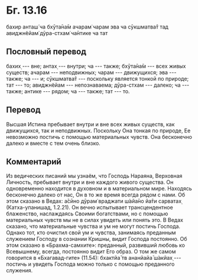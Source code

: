 # Бг. 13.16

бахир анташ́ ча бхӯта̄на̄м ачарам̇ чарам эва ча сӯкшматва̄т тад авиджн̃ейам̇
дӯра-стхам̇ ча̄нтике ча тат

## Пословный перевод

бахих̣ --- вне; антах̣ --- внутри; ча --- также; бхӯта̄на̄м --- всех живых
существ; ачарам --- неподвижных; чарам --- движущихся; эва --- также; ча
--- и; сӯкшматва̄т --- поскольку является тонкой по природе; тат --- то;
авиджн̃ейам --- непознаваема; дӯра-стхам --- далеко; ча --- также; антике
--- рядом; ча --- также; тат --- то.

## Перевод

Высшая Истина пребывает внутри и вне всех живых существ, как движущихся,
так и неподвижных. Поскольку Она тонкая по природе, Ее невозможно
постичь с помощью материальных чувств. Она бесконечно далеко и вместе с
тем очень близко.

## Комментарий

Из ведических писаний мы узнаём, что Господь Нараяна, Верховная
Личность, пребывает внутри и вне каждого живого существа. Он
одновременно находится в духовном и в материальном мире. Находясь
бесконечно далеко от нас, Он в то же время всегда рядом с нами. Об этом
сказано в Ведах: а̄сӣно дӯрам̇ враджати ш́айа̄но йа̄ти сарватах̣
(Катха-упанишад, 1.2.21). Он вечно испытывает трансцендентное
блаженство, наслаждаясь Своими богатствами, но с помощью материальных
чувств мы не в силах увидеть или понять это. В Ведах сказано, что
материальные чувства и ум не могут постичь Господа. Однако тот, кто
очистил свой ум и чувства, занимаясь преданным служением Господу в
сознании Кришны, видит Господа постоянно. Об этом сказано в
«Брахма-самхите»: преданный, развивший любовь ко Всевышнему, всегда,
постоянно видит Его образ. О том же самом говорится в «Бхагавад-гите»
(11.54): бхактйа̄ тв ананйайа̄ ш́акйах̣ --- постичь и увидеть Господа можно
только с помощью преданного служения.
